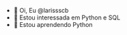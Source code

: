 - 👋 Oi, Eu @larissscb
- 👀 Estou interessada em Python e SQL
- 🌱 Estou aprendendo Python


<!---
larissscb/larissscb is a ✨ special ✨ repository because its `README.md` (this file) appears on your GitHub profile.
You can click the Preview link to take a look at your changes.
--->
